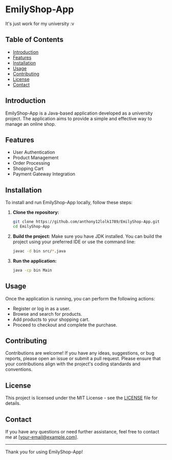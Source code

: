 # EmilyShop-App

It's just work for my university :v

## Table of Contents
- [Introduction](#introduction)
- [Features](#features)
- [Installation](#installation)
- [Usage](#usage)
- [Contributing](#contributing)
- [License](#license)
- [Contact](#contact)

## Introduction
EmilyShop-App is a Java-based application developed as a university project. The application aims to provide a simple and effective way to manage an online shop.

## Features
- User Authentication
- Product Management
- Order Processing
- Shopping Cart
- Payment Gateway Integration

## Installation
To install and run EmilyShop-App locally, follow these steps:

1. **Clone the repository:**
    ```bash
    git clone https://github.com/anthony12lolk1789/EmilyShop-App.git
    cd EmilyShop-App
    ```

2. **Build the project:**
    Make sure you have JDK installed. You can build the project using your preferred IDE or use the command line:
    ```bash
    javac -d bin src/*.java
    ```

3. **Run the application:**
    ```bash
    java -cp bin Main
    ```

## Usage
Once the application is running, you can perform the following actions:
- Register or log in as a user.
- Browse and search for products.
- Add products to your shopping cart.
- Proceed to checkout and complete the purchase.

## Contributing
Contributions are welcome! If you have any ideas, suggestions, or bug reports, please open an issue or submit a pull request. Please ensure that your contributions align with the project's coding standards and conventions.

## License
This project is licensed under the MIT License - see the [LICENSE](LICENSE) file for details.

## Contact
If you have any questions or need further assistance, feel free to contact me at [your-email@example.com].

---

Thank you for using EmilyShop-App!
